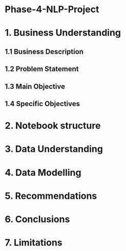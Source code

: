 # Phase-4-NLP-Project
# 1. Business Understanding
## 1.1 Business Description
## 1.2 Problem Statement
## 1.3 Main Objective
## 1.4 Specific Objectives
# 2. Notebook structure
# 3. Data Understanding
# 4. Data Modelling
# 5. Recommendations
# 6. Conclusions
# 7. Limitations
